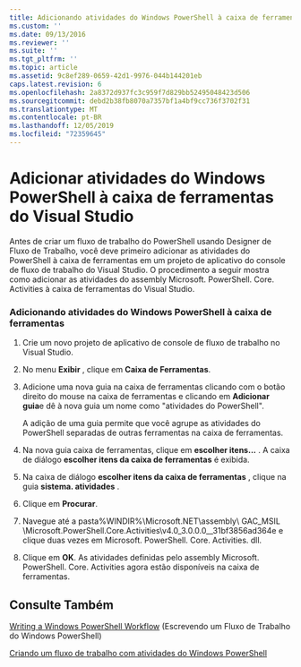 ```yaml
---
title: Adicionando atividades do Windows PowerShell à caixa de ferramentas do Visual Studio | Microsoft Docs
ms.custom: ''
ms.date: 09/13/2016
ms.reviewer: ''
ms.suite: ''
ms.tgt_pltfrm: ''
ms.topic: article
ms.assetid: 9c8ef289-0659-42d1-9976-044b144201eb
caps.latest.revision: 6
ms.openlocfilehash: 2a8372d937fc3c959f7d829bb52495048423d506
ms.sourcegitcommit: debd2b38fb8070a7357bf1a4bf9cc736f3702f31
ms.translationtype: MT
ms.contentlocale: pt-BR
ms.lasthandoff: 12/05/2019
ms.locfileid: "72359645"
---
```

# <a name="adding-windows-powershell-activities-to-the-visual-studio-toolbox"></a>Adicionar atividades do Windows PowerShell à caixa de ferramentas do Visual Studio

Antes de criar um fluxo de trabalho do PowerShell usando Designer de Fluxo de Trabalho, você deve primeiro adicionar as atividades do PowerShell à caixa de ferramentas em um projeto de aplicativo do console de fluxo de trabalho do Visual Studio. O procedimento a seguir mostra como adicionar as atividades do assembly Microsoft. PowerShell. Core. Activities à caixa de ferramentas do Visual Studio.

### <a name="adding-windows-powershell-activities-to-the-toolbox"></a>Adicionando atividades do Windows PowerShell à caixa de ferramentas

1. Crie um novo projeto de aplicativo de console de fluxo de trabalho no Visual Studio.

2. No menu **Exibir** , clique em **Caixa de Ferramentas**.

3. Adicione uma nova guia na caixa de ferramentas clicando com o botão direito do mouse na caixa de ferramentas e clicando em **Adicionar guia**e dê à nova guia um nome como "atividades do PowerShell".

   A adição de uma guia permite que você agrupe as atividades do PowerShell separadas de outras ferramentas na caixa de ferramentas.

4. Na nova guia caixa de ferramentas, clique em **escolher itens...** . A caixa de diálogo **escolher itens da caixa de ferramentas** é exibida.

5. Na caixa de diálogo **escolher itens da caixa de ferramentas** , clique na guia **sistema. atividades** .

6. Clique em **Procurar**.

7. Navegue até a pasta%WINDIR%\Microsoft.NET\assembly\ GAC_MSIL \Microsoft.PowerShell.Core.Activities\v4.0_3.0.0.0__31bf3856ad364e e clique duas vezes em Microsoft. PowerShell. Core. Activities. dll.

8. Clique em **OK**. As atividades definidas pelo assembly Microsoft. PowerShell. Core. Activities agora estão disponíveis na caixa de ferramentas.

## <a name="see-also"></a>Consulte Também

[Writing a Windows PowerShell Workflow](./writing-a-windows-powershell-workflow.md) (Escrevendo um Fluxo de Trabalho do Windows PowerShell)

[Criando um fluxo de trabalho com atividades do Windows PowerShell](./creating-a-workflow-with-windows-powershell-activities.md)